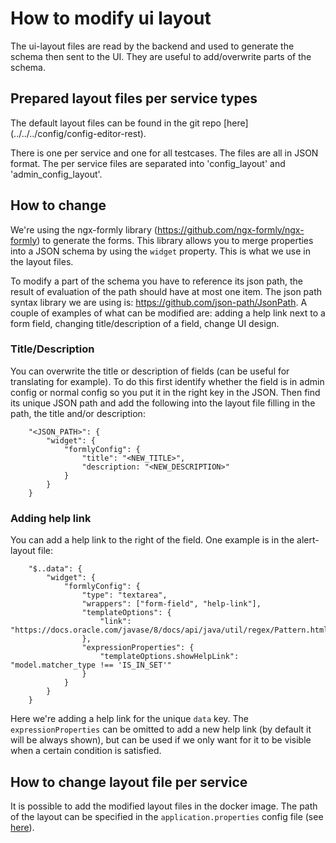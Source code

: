 # How to modify ui layout
The ui-layout files are read by the backend and used to generate the schema then sent to the UI. They are useful to add/overwrite parts of the schema. 

## Prepared layout files per service types
The default layout files can be found in the git repo [here] (../../../config/config-editor-rest).

There is one per service and one for all testcases. The files are all in JSON format. The per service files are separated into 'config_layout' and 'admin_config_layout'. 
## How to change
We're using the ngx-formly library (https://github.com/ngx-formly/ngx-formly) to generate the forms. This library allows you to merge properties into a JSON schema by using the `widget` property. This is what we use in the layout files. 

To modify a part of the schema you have to reference its json path, the result of evaluation of the path should have at most one item. The json path syntax library we are using is: https://github.com/json-path/JsonPath. 
A couple of examples of what can be modified are: adding a help link next to a form field, changing title/description of a field, change UI design. 
### Title/Description
You can overwrite the title or description of fields (can be useful for translating for example). To do this first identify whether the field is in admin config or normal config so you put it in the right key in the JSON. Then find its unique JSON path and add the following into the layout file filling in the path, the title and/or description:

        "<JSON_PATH>": {
            "widget": {
                "formlyConfig": {
                    "title": "<NEW_TITLE>",
                    "description: "<NEW_DESCRIPTION>"
                }
            }
        }

### Adding help link
You can add a help link to the right of the field. One example is in the alert-layout file:

        "$..data": {
            "widget": {
                "formlyConfig": {
                    "type": "textarea",
                    "wrappers": ["form-field", "help-link"],
                    "templateOptions": {
                        "link": "https://docs.oracle.com/javase/8/docs/api/java/util/regex/Pattern.html"
                    },
                    "expressionProperties": {
                        "templateOptions.showHelpLink": "model.matcher_type !== 'IS_IN_SET'"
                    }
                }
            }
        }
Here we're adding a help link for the unique `data` key. The `expressionProperties` can be omitted to add a new help link (by default it will be always shown), but can be used if we only want for it to be visible when a certain condition is satisfied. 

## How to change layout file per service
It is possible to add the modified layout files in the docker image. The path of the layout can be specified in the `application.properties` config file (see [here](how-tos/how_to_test_config_in_siembol_ui.md)). 